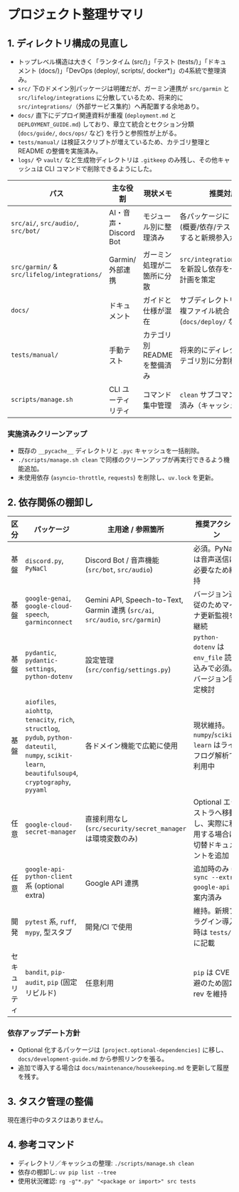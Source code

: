 # プロジェクト整理サマリ

## 1. ディレクトリ構成の見直し
- トップレベル構造は大きく「ランタイム (src/)」「テスト (tests/)」「ドキュメント (docs/)」「DevOps (deploy/, scripts/, docker*)」の4系統で整理済み。
- `src/` 下のドメイン別パッケージは明確だが、ガーミン連携が `src/garmin` と `src/lifelog/integrations` に分散しているため、将来的に `src/integrations/`（外部サービス集約）へ再配置する余地あり。
- `docs/` 直下にデプロイ関連資料が重複 (`deployment.md` と `DEPLOYMENT_GUIDE.md`) しており、章立て統合とセクション分類 (`docs/guide/`, `docs/ops/` など) を行うと参照性が上がる。
- `tests/manual/` は検証スクリプトが増えているため、カテゴリ整理と README の整備を実施済み。
- `logs/` や `vault/` など生成物ディレクトリは `.gitkeep` のみ残し、その他キャッシュは CLI コマンドで削除できるようにした。

| パス | 主な役割 | 現状メモ | 推奨対応 |
| --- | --- | --- | --- |
| `src/ai/`, `src/audio/`, `src/bot/` | AI・音声・Discord Bot | モジュール別に整理済み | 各パッケージに README (概要/依存/テスト) を追加すると新規参入が容易 |
| `src/garmin/` & `src/lifelog/integrations/` | Garmin/外部連携 | ガーミン処理が二箇所に分散 | `src/integrations/garmin/` を新設し依存を一本化する計画を策定 |
| `docs/` | ドキュメント | ガイドと仕様が混在 | サブディレクトリ分類と重複ファイル統合 (`docs/deploy/` など) |
| `tests/manual/` | 手動テスト | カテゴリ別 README を整備済み | 将来的にディレクトリもカテゴリ別に分割検討 |
| `scripts/manage.sh` | CLI ユーティリティ | コマンド集中管理 | `clean` サブコマンドを追加済み（キャッシュ削除） |

### 実施済みクリーンアップ
- 既存の `__pycache__` ディレクトリと `.pyc` キャッシュを一括削除。
- `./scripts/manage.sh clean` で同様のクリーンアップが再実行できるよう機能追加。
- 未使用依存 (`asyncio-throttle`, `requests`) を削除し、`uv.lock` を更新。

## 2. 依存関係の棚卸し
| 区分 | パッケージ | 主用途 / 参照箇所 | 推奨アクション |
| --- | --- | --- | --- |
| 基盤 | `discord.py`, `PyNaCl` | Discord Bot / 音声機能 (`src/bot`, `src/audio`) | 必須。PyNaCl は音声送信に必要なため維持 |
| 基盤 | `google-genai`, `google-cloud-speech`, `garminconnect` | Gemini API, Speech-to-Text, Garmin 連携 (`src/ai`, `src/audio`, `src/garmin`) | バージョン追従のためマイナ更新監視を継続 |
| 基盤 | `pydantic`, `pydantic-settings`, `python-dotenv` | 設定管理 (`src/config/settings.py`) | `python-dotenv` は `env_file` 読み込みで必須。バージョン固定検討 |
| 基盤 | `aiofiles`, `aiohttp`, `tenacity`, `rich`, `structlog`, `pydub`, `python-dateutil`, `numpy`, `scikit-learn`, `beautifulsoup4`, `cryptography`, `pyyaml` | 各ドメイン機能で広範に使用 | 現状維持。`numpy`/`scikit-learn` はライフログ解析で利用中 |
| 任意 | `google-cloud-secret-manager` | 直接利用なし (`src/security/secret_manager` は環境変数のみ) | Optional エクストラへ移動し、実際に利用する場合は切替ドキュメントを追加 |
| 任意 | `google-api-python-client` 系 (optional extra) | Google API 連携 | 追加時のみ `uv sync --extra google-api` を案内済み |
| 開発 | `pytest` 系, `ruff`, `mypy`, 型スタブ | 開発/CI で使用 | 維持。新規プラグイン導入時は `tests/` に記載 |
| セキュリティ | `bandit`, `pip-audit`, `pip` (固定リビルド) | 任意利用 | `pip` は CVE 回避のため固定 rev を維持 |

### 依存アップデート方針
- Optional 化するパッケージは `[project.optional-dependencies]` に移し、`docs/development-guide.md` から参照リンクを張る。
- 追加で導入する場合は `docs/maintenance/housekeeping.md` を更新して履歴を残す。

## 3. タスク管理の整備
現在進行中のタスクはありません。

## 4. 参考コマンド
- ディレクトリ／キャッシュの整理: `./scripts/manage.sh clean`
- 依存の棚卸し: `uv pip list --tree`
- 使用状況確認: `rg -g"*.py" "<package or import>" src tests`

